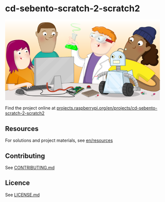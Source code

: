 # cd-sebento-scratch-2-scratch2

![cd-sebento-scratch-2-scratch2](banner.png)

Find the project online at [projects.raspberrypi.org/en/projects/cd-sebento-scratch-2-scratch2](https://projects.raspberrypi.org/en/projects/cd-sebento-scratch-2-scratch2)

## Resources
For solutions and project materials, see [en/resources](https://github.com/raspberrypilearning/cd-sebento-scratch-2-scratch2/tree/master/en/resources)

## Contributing
See [CONTRIBUTING.md](CONTRIBUTING.md)

## Licence
 See [LICENSE.md](LICENSE.md)